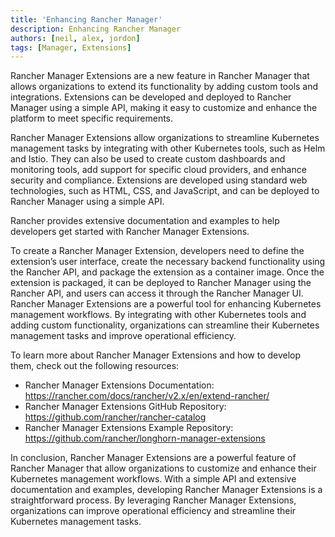```yaml
---
title: 'Enhancing Rancher Manager'
description: Enhancing Rancher Manager
authors: [neil, alex, jordon]
tags: [Manager, Extensions]
---
```


Rancher Manager Extensions are a new feature in Rancher Manager that allows organizations to extend its functionality by adding custom tools and integrations. Extensions can be developed and deployed to Rancher Manager using a simple API, making it easy to customize and enhance the platform to meet specific requirements.

Rancher Manager Extensions allow organizations to streamline Kubernetes management tasks by integrating with other Kubernetes tools, such as Helm and Istio. They can also be used to create custom dashboards and monitoring tools, add support for specific cloud providers, and enhance security and compliance. Extensions are developed using standard web technologies, such as HTML, CSS, and JavaScript, and can be deployed to Rancher Manager using a simple API. 

Rancher provides extensive documentation and examples to help developers get started with Rancher Manager Extensions.

To create a Rancher Manager Extension, developers need to define the extension’s user interface, create the necessary backend functionality using the Rancher API, and package the extension as a container image. Once the extension is packaged, it can be deployed to Rancher Manager using the Rancher API, and users can access it through the Rancher Manager UI.
Rancher Manager Extensions are a powerful tool for enhancing Kubernetes management workflows. By integrating with other Kubernetes tools and adding custom functionality, organizations can streamline their Kubernetes management tasks and improve operational efficiency. 

To learn more about Rancher Manager Extensions and how to develop them, check out the following resources:
 - Rancher Manager Extensions Documentation: https://rancher.com/docs/rancher/v2.x/en/extend-rancher/
 - Rancher Manager Extensions GitHub Repository: https://github.com/rancher/rancher-catalog
 - Rancher Manager Extensions Example Repository: https://github.com/rancher/longhorn-manager-extensions

In conclusion, Rancher Manager Extensions are a powerful feature of Rancher Manager that allow organizations to customize and enhance their Kubernetes management workflows. With a simple API and extensive documentation and examples, developing Rancher Manager Extensions is a straightforward process. By leveraging Rancher Manager Extensions, organizations can improve operational efficiency and streamline their Kubernetes management tasks.